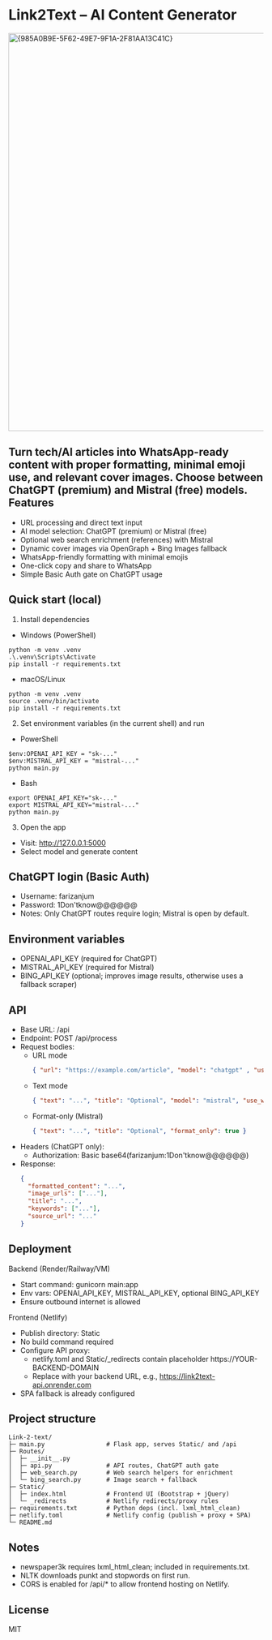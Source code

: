 Link2Text – AI Content Generator
================================

<img width="1243" height="785" alt="{985A0B9E-5F62-49E7-9F1A-2F81AA13C41C}" src="https://github.com/user-attachments/assets/6c14705f-8341-483f-8dcb-1003297ce6be" />


Turn tech/AI articles into WhatsApp-ready content with proper formatting, minimal emoji use, and relevant cover images. Choose between ChatGPT (premium) and Mistral (free) models.
Features
--------
- URL processing and direct text input
- AI model selection: ChatGPT (premium) or Mistral (free)
- Optional web search enrichment (references) with Mistral
- Dynamic cover images via OpenGraph + Bing Images fallback
- WhatsApp-friendly formatting with minimal emojis
- One-click copy and share to WhatsApp
- Simple Basic Auth gate on ChatGPT usage

Quick start (local)
-------------------
1) Install dependencies
- Windows (PowerShell)
```
python -m venv .venv
.\.venv\Scripts\Activate
pip install -r requirements.txt
```
- macOS/Linux
```
python -m venv .venv
source .venv/bin/activate
pip install -r requirements.txt
```

2) Set environment variables (in the current shell) and run
- PowerShell
```
$env:OPENAI_API_KEY = "sk-..."
$env:MISTRAL_API_KEY = "mistral-..."
python main.py
```
- Bash
```
export OPENAI_API_KEY="sk-..."
export MISTRAL_API_KEY="mistral-..."
python main.py
```

3) Open the app
- Visit: http://127.0.0.1:5000
- Select model and generate content

ChatGPT login (Basic Auth)
--------------------------
- Username: farizanjum
- Password: 1Don'tknow@@@@@@
- Notes: Only ChatGPT routes require login; Mistral is open by default.

Environment variables
---------------------
- OPENAI_API_KEY (required for ChatGPT)
- MISTRAL_API_KEY (required for Mistral)
- BING_API_KEY (optional; improves image results, otherwise uses a fallback scraper)

API
---
- Base URL: /api
- Endpoint: POST /api/process
- Request bodies:
  - URL mode
    ```json
    { "url": "https://example.com/article", "model": "chatgpt" , "use_web_search": false }
    ```
  - Text mode
    ```json
    { "text": "...", "title": "Optional", "model": "mistral", "use_web_search": false }
    ```
  - Format-only (Mistral)
    ```json
    { "text": "...", "title": "Optional", "format_only": true }
    ```
- Headers (ChatGPT only):
  - Authorization: Basic base64(farizanjum:1Don'tknow@@@@@@)
- Response:
  ```json
  {
    "formatted_content": "...",
    "image_urls": ["..."],
    "title": "...",
    "keywords": ["..."],
    "source_url": "..."
  }
  ```

Deployment
----------
Backend (Render/Railway/VM)
- Start command: gunicorn main:app
- Env vars: OPENAI_API_KEY, MISTRAL_API_KEY, optional BING_API_KEY
- Ensure outbound internet is allowed

Frontend (Netlify)
- Publish directory: Static
- No build command required
- Configure API proxy:
  - netlify.toml and Static/_redirects contain placeholder https://YOUR-BACKEND-DOMAIN
  - Replace with your backend URL, e.g., https://link2text-api.onrender.com
- SPA fallback is already configured

Project structure
-----------------
```
Link-2-text/
├─ main.py                 # Flask app, serves Static/ and /api
├─ Routes/
│  ├─ __init__.py
│  ├─ api.py               # API routes, ChatGPT auth gate
│  ├─ web_search.py        # Web search helpers for enrichment
│  └─ bing_search.py       # Image search + fallback
├─ Static/
│  ├─ index.html           # Frontend UI (Bootstrap + jQuery)
│  └─ _redirects           # Netlify redirects/proxy rules
├─ requirements.txt        # Python deps (incl. lxml_html_clean)
├─ netlify.toml            # Netlify config (publish + proxy + SPA)
└─ README.md
```

Notes
-----
- newspaper3k requires lxml_html_clean; included in requirements.txt.
- NLTK downloads punkt and stopwords on first run.
- CORS is enabled for /api/* to allow frontend hosting on Netlify.

License
-------
MIT


